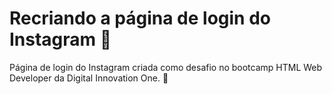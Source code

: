 # Recriando a página de login do Instagram :rocket:



Página de login do Instagram criada como desafio no bootcamp HTML Web Developer da Digital Innovation One. :camera_flash:

